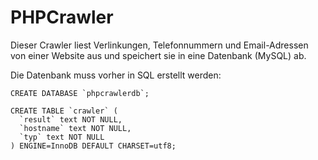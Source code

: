 # PHPCrawler

Dieser Crawler liest Verlinkungen, Telefonnummern und Email-Adressen von einer Website aus und speichert sie in eine Datenbank (MySQL) ab.

Die Datenbank muss vorher in SQL erstellt werden:

```mysql
CREATE DATABASE `phpcrawlerdb`;
```

```mysql
CREATE TABLE `crawler` (
  `result` text NOT NULL,
  `hostname` text NOT NULL,
  `typ` text NOT NULL
) ENGINE=InnoDB DEFAULT CHARSET=utf8;
```
